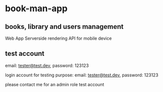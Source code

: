 # book-man-app

## books, library and users management

Web App
Serverside rendering
API for mobile device

## test account

email: tester@test.dev, password: 123123

login account for testing purpose: email: tester@test.dev, password: 123123

please contact me for an admin role test account
